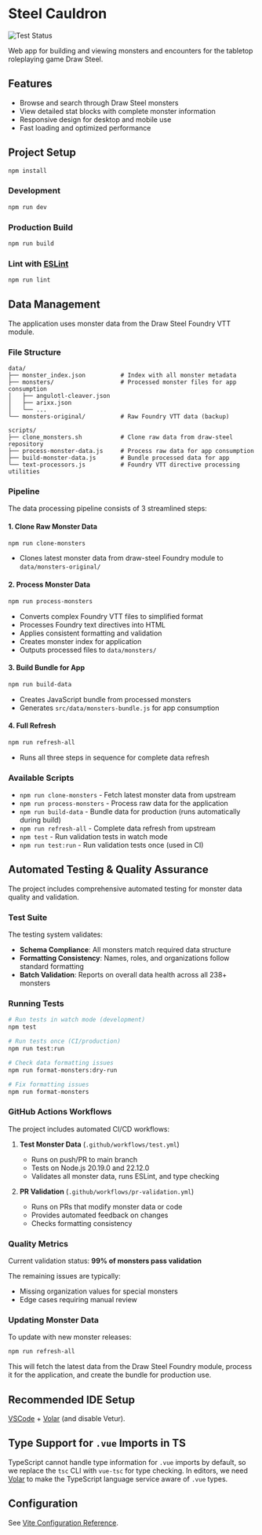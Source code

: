 # Steel Cauldron

![Test Status](https://github.com/erik-meier/monster-library/workflows/Test%20Monster%20Data/badge.svg)

Web app for building and viewing monsters and encounters for the tabletop roleplaying game Draw Steel.

## Features

- Browse and search through Draw Steel monsters
- View detailed stat blocks with complete monster information
- Responsive design for desktop and mobile use
- Fast loading and optimized performance

## Project Setup

```sh
npm install
```

### Development

```sh
npm run dev
```

### Production Build

```sh
npm run build
```

### Lint with [ESLint](https://eslint.org/)

```sh
npm run lint
```

## Data Management

The application uses monster data from the Draw Steel Foundry VTT module.

### File Structure

```
data/
├── monster_index.json          # Index with all monster metadata
├── monsters/                   # Processed monster files for app consumption
│   ├── angulotl-cleaver.json
│   ├── arixx.json
│   └── ...
└── monsters-original/          # Raw Foundry VTT data (backup)

scripts/
├── clone_monsters.sh           # Clone raw data from draw-steel repository
├── process-monster-data.js     # Process raw data for app consumption
├── build-monster-data.js       # Bundle processed data for app
└── text-processors.js          # Foundry VTT directive processing utilities
```

### Pipeline

The data processing pipeline consists of 3 streamlined steps:

#### 1. Clone Raw Monster Data
```bash
npm run clone-monsters
```
- Clones latest monster data from draw-steel Foundry module to `data/monsters-original/`

#### 2. Process Monster Data  
```bash
npm run process-monsters
```
- Converts complex Foundry VTT files to simplified format
- Processes Foundry text directives into HTML  
- Applies consistent formatting and validation
- Creates monster index for application
- Outputs processed files to `data/monsters/`

#### 3. Build Bundle for App
```bash
npm run build-data
```
- Creates JavaScript bundle from processed monsters
- Generates `src/data/monsters-bundle.js` for app consumption

#### 4. Full Refresh
```bash
npm run refresh-all
```
- Runs all three steps in sequence for complete data refresh

### Available Scripts

- `npm run clone-monsters` - Fetch latest monster data from upstream
- `npm run process-monsters` - Process raw data for the application  
- `npm run build-data` - Bundle data for production (runs automatically during build)
- `npm run refresh-all` - Complete data refresh from upstream
- `npm test` - Run validation tests in watch mode
- `npm run test:run` - Run validation tests once (used in CI)

## Automated Testing & Quality Assurance

The project includes comprehensive automated testing for monster data quality and validation.

### Test Suite

The testing system validates:
- **Schema Compliance**: All monsters match required data structure
- **Formatting Consistency**: Names, roles, and organizations follow standard formatting
- **Batch Validation**: Reports on overall data health across all 238+ monsters

### Running Tests

```bash
# Run tests in watch mode (development)
npm test

# Run tests once (CI/production)
npm run test:run

# Check data formatting issues
npm run format-monsters:dry-run

# Fix formatting issues
npm run format-monsters
```

### GitHub Actions Workflows

The project includes automated CI/CD workflows:

1. **Test Monster Data** (`.github/workflows/test.yml`)
   - Runs on push/PR to main branch
   - Tests on Node.js 20.19.0 and 22.12.0
   - Validates all monster data, runs ESLint, and type checking

2. **PR Validation** (`.github/workflows/pr-validation.yml`)
   - Runs on PRs that modify monster data or code
   - Provides automated feedback on changes
   - Checks formatting consistency

### Quality Metrics

Current validation status: **99% of monsters pass validation**

The remaining issues are typically:
- Missing organization values for special monsters
- Edge cases requiring manual review

### Updating Monster Data

To update with new monster releases:

```sh
npm run refresh-all
```

This will fetch the latest data from the Draw Steel Foundry module, process it for the application, and create the bundle for production use.

## Recommended IDE Setup

[VSCode](https://code.visualstudio.com/) + [Volar](https://marketplace.visualstudio.com/items?itemName=Vue.volar) (and disable Vetur).

## Type Support for `.vue` Imports in TS

TypeScript cannot handle type information for `.vue` imports by default, so we replace the `tsc` CLI with `vue-tsc` for type checking. In editors, we need [Volar](https://marketplace.visualstudio.com/items?itemName=Vue.volar) to make the TypeScript language service aware of `.vue` types.

## Configuration

See [Vite Configuration Reference](https://vite.dev/config/).
